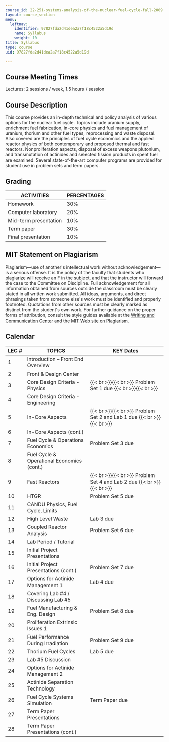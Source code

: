 ```yaml
---
course_id: 22-251-systems-analysis-of-the-nuclear-fuel-cycle-fall-2009
layout: course_section
menu:
  leftnav:
    identifier: 97827fda2d41dea2a7f18c4522a5d19d
    name: Syllabus
    weight: 10
title: Syllabus
type: course
uid: 97827fda2d41dea2a7f18c4522a5d19d

---
```


Course Meeting Times
--------------------

Lectures: 2 sessions / week, 1.5 hours / session

Course Description
------------------

This course provides an in-depth technical and policy analysis of various options for the nuclear fuel cycle. Topics include uranium supply, enrichment fuel fabrication, in-core physics and fuel management of uranium, thorium and other fuel types, reprocessing and waste disposal. Also covered are the principles of fuel cycle economics and the applied reactor physics of both contemporary and proposed thermal and fast reactors. Nonproliferation aspects, disposal of excess weapons plutonium, and transmutation of actinides and selected fission products in spent fuel are examined. Several state-of-the-art computer programs are provided for student use in problem sets and term papers.

Grading
-------

| ACTIVITIES | PERCENTAGES |
| --- | --- |
| Homework | 30% |
| Computer laboratory | 20% |
| Mid-term presentation | 10% |
| Term paper | 30% |
| Final presentation | 10% 

MIT Statement on Plagiarism
---------------------------

Plagiarism—use of another's intellectual work without acknowledgement—is a serious offense. It is the policy of the faculty that students who plagiarize will receive an F in the subject, and that the instructor will forward the case to the Committee on Discipline. Full acknowledgement for all information obtained from sources outside the classroom must be clearly stated in all written work submitted. All ideas, arguments, and direct phrasings taken from someone else's work must be identified and properly footnoted. Quotations from other sources must be clearly marked as distinct from the student's own work. For further guidance on the proper forms of attribution, consult the style guides available at the [Writing and Communication Center](http://cmsw.mit.edu/writing-and-communication-center/) and the [MIT Web site on Plagiarism](http://cmsw.mit.edu/writing-and-communication-center/avoiding-plagiarism/).

Calendar
--------

| LEC # | TOPICS | KEY Dates |
| --- | --- | --- |
| 1 | Introduction – Front End Overview | &nbsp; |
| 2 | Front & Design Center | &nbsp; |
| 3 | Core Design Criteria - Physics |  {{< br >}}{{< br >}} Problem Set 1 due {{< br >}}{{< br >}}  |
| 4 | Core Design Criteria - Engineering | &nbsp; |
| 5 | In-Core Aspects |  {{< br >}}{{< br >}} Problem Set 2 and Lab 1 due {{< br >}}{{< br >}}  |
| 6 | In-Core Aspects (cont.) | &nbsp; |
| 7 | Fuel Cycle & Operations Economics | Problem Set 3 due |
| 8 | Fuel Cycle & Operational Economics (cont.) | &nbsp; |
| 9 | Fast Reactors |  {{< br >}}{{< br >}} Problem Set 4 and Lab 2 due {{< br >}}{{< br >}}  |
| 10 | HTGR | Problem Set 5 due |
| 11 | CANDU Physics, Fuel Cycle, Limits | &nbsp; |
| 12 | High Level Waste | Lab 3 due |
| 13 | Coupled Reactor Analysis | Problem Set 6 due |
| 14 | Lab Period / Tutorial | &nbsp; |
| 15 | Initial Project Presentations | &nbsp; |
| 16 | Initial Project Presentations (cont.) | Problem Set 7 due |
| 17 | Options for Actinide Management 1 | Lab 4 due |
| 18 | Covering Lab #4 / Discussing Lab #5 | &nbsp; |
| 19 | Fuel Manufacturing & Eng. Design | Problem Set 8 due |
| 20 | Proliferation Extrinsic Issues 1 | &nbsp; |
| 21 | Fuel Performance During Irradiation | Problem Set 9 due |
| 22 | Thorium Fuel Cycles | Lab 5 due |
| 23 | Lab #5 Discussion | &nbsp; |
| 24 | Options for Actinide Management 2 | &nbsp; |
| 25 | Actinide Separation Technology | &nbsp; |
| 26 | Fuel Cycle Systems Simulation | Term Paper due |
| 27 | Term Paper Presentations | &nbsp; |
| 28 | Term Paper Presentations (cont.) |